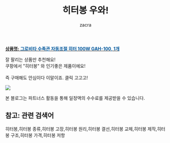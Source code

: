 ﻿---
layout: post
title:  "히터봉 우와!"
author: zacra
categories: [ 아이템 ]
tags: [히터봉,히터봉 종류,히터봉 고장,히터봉 원리,히터봉 결선,히터봉 교체,히터봉 제작,히터봉 구조,히터봉 가격,히터봉 저항]
image: https://static.coupangcdn.com/image/retail/images/2020/04/27/13/8/3628f90d-d310-4115-a8cf-e85124f849f0.jpg 
description: "쿠팡에서 히터봉 관련 상품으로 가장 잘팔리는 제품 중 하나라는 사실!!."
rating: 4.5
---

<a href="https://link.coupang.com/re/AFFSDP?lptag=AF8407795&pageKey=1515228126&itemId=2600744536&vendorItemId=73175100096&traceid=V0-153-551ca3b828c76695"><b>상품명: <font color='#01579B'>그로비타 수족관 자동조절 히터 100W GAH-100, 1개</font></b></a>

잘 팔리는 상품만 추천해요!<br/>
쿠팡에서 "히터봉" 와 인기좋은 제품이에요!<br/><br/>
즉 구매해도 안심이다 이말이죠. 클릭 고고고! <br/>



<a href="https://link.coupang.com/re/AFFSDP?lptag=AF8407795&pageKey=1515228126&itemId=2600744536&vendorItemId=73175100096&traceid=V0-153-551ca3b828c76695"><img src="https://thumbnail10.coupangcdn.com/thumbnails/remote/q89/image/vendor_inventory/fe19/ab5df79dc051de3357779c6629ce5068b77d748523b1de02658be3b66834.jpg"></a> 

본 블로그는 파트너스 활동을 통해 일정액의 수수료를 제공받을 수 있습니다.

## 참고: 관련 검색어    
히터봉,히터봉 종류,히터봉 고장,히터봉 원리,히터봉 결선,히터봉 교체,히터봉 제작,히터봉 구조,히터봉 가격,히터봉 저항